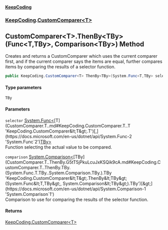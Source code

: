 #### [KeepCoding](index.md 'index')
### [KeepCoding](KeepCoding.md 'KeepCoding').[CustomComparer&lt;T&gt;](CustomComparer.T..md 'KeepCoding.CustomComparer&lt;T&gt;')
## CustomComparer&lt;T&gt;.ThenBy&lt;TBy&gt;(Func&lt;T,TBy&gt;, Comparison&lt;TBy&gt;) Method
Creates and returns a CustomComparer which uses the current comparer first, and if the current comparer says the items are equal, further compares items by comparing the results of a selector function.  
```csharp
public KeepCoding.CustomComparer<T> ThenBy<TBy>(System.Func<T,TBy> selector, System.Comparison<TBy> comparison);
```
#### Type parameters
<a name='KeepCoding.CustomComparer.T..ThenBy.TBy.(System.Func.T.TBy..System.Comparison.TBy.).TBy'></a>
`TBy`  
  
#### Parameters
<a name='KeepCoding.CustomComparer.T..ThenBy.TBy.(System.Func.T.TBy..System.Comparison.TBy.).selector'></a>
`selector` [System.Func&lt;](https://docs.microsoft.com/en-us/dotnet/api/System.Func-2 'System.Func`2')[T](CustomComparer.T..md#KeepCoding.CustomComparer.T..T 'KeepCoding.CustomComparer&lt;T&gt;.T')[,](https://docs.microsoft.com/en-us/dotnet/api/System.Func-2 'System.Func`2')[TBy](CustomComparer.T..ThenBy.G5tT5jPkuLcuJxKSQik9cA.md#KeepCoding.CustomComparer.T..ThenBy.TBy.(System.Func.T.TBy..System.Comparison.TBy.).TBy 'KeepCoding.CustomComparer&lt;T&gt;.ThenBy&lt;TBy&gt;(System.Func&lt;T,TBy&gt;, System.Comparison&lt;TBy&gt;).TBy')[&gt;](https://docs.microsoft.com/en-us/dotnet/api/System.Func-2 'System.Func`2')  
Function selecting the actual value to be compared.
  
<a name='KeepCoding.CustomComparer.T..ThenBy.TBy.(System.Func.T.TBy..System.Comparison.TBy.).comparison'></a>
`comparison` [System.Comparison&lt;](https://docs.microsoft.com/en-us/dotnet/api/System.Comparison-1 'System.Comparison`1')[TBy](CustomComparer.T..ThenBy.G5tT5jPkuLcuJxKSQik9cA.md#KeepCoding.CustomComparer.T..ThenBy.TBy.(System.Func.T.TBy..System.Comparison.TBy.).TBy 'KeepCoding.CustomComparer&lt;T&gt;.ThenBy&lt;TBy&gt;(System.Func&lt;T,TBy&gt;, System.Comparison&lt;TBy&gt;).TBy')[&gt;](https://docs.microsoft.com/en-us/dotnet/api/System.Comparison-1 'System.Comparison`1')  
Comparison to use for comparing the results of the selector function.
  
#### Returns
[KeepCoding.CustomComparer&lt;](CustomComparer.T..md 'KeepCoding.CustomComparer&lt;T&gt;')[T](CustomComparer.T..md#KeepCoding.CustomComparer.T..T 'KeepCoding.CustomComparer&lt;T&gt;.T')[&gt;](CustomComparer.T..md 'KeepCoding.CustomComparer&lt;T&gt;')  
